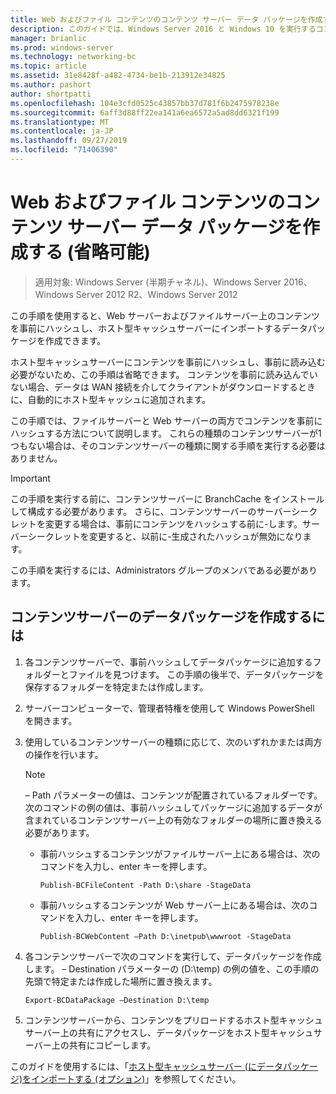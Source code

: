 ```yaml
---
title: Web およびファイル コンテンツのコンテンツ サーバー データ パッケージを作成する (省略可能)
description: このガイドでは、Windows Server 2016 と Windows 10 を実行するコンピューターに、ホスト型キャッシュモードで BranchCache を展開する手順について説明します。
manager: brianlic
ms.prod: windows-server
ms.technology: networking-bc
ms.topic: article
ms.assetid: 31e8428f-a482-4734-be1b-213912e34825
ms.author: pashort
author: shortpatti
ms.openlocfilehash: 104e3cfd0525c43857bb37d781f6b2475978238e
ms.sourcegitcommit: 6aff3d88ff22ea141a6ea6572a5ad8dd6321f199
ms.translationtype: MT
ms.contentlocale: ja-JP
ms.lasthandoff: 09/27/2019
ms.locfileid: "71406390"
---
```

# <a name="create-content-server-data-packages-for-web-and-file-content-optional"></a>Web およびファイル コンテンツのコンテンツ サーバー データ パッケージを作成する (省略可能)

>適用対象: Windows Server (半期チャネル)、Windows Server 2016、Windows Server 2012 R2、Windows Server 2012

この手順を使用すると、Web サーバーおよびファイルサーバー上のコンテンツを事前にハッシュし、ホスト型キャッシュサーバーにインポートするデータパッケージを作成できます。 

ホスト型キャッシュサーバーにコンテンツを事前にハッシュし、事前に読み込む必要がないため、この手順は省略できます。 コンテンツを事前に読み込んでいない場合、データは WAN 接続を介してクライアントがダウンロードするときに、自動的にホスト型キャッシュに追加されます。

この手順では、ファイルサーバーと Web サーバーの両方でコンテンツを事前にハッシュする方法について説明します。 これらの種類のコンテンツサーバーが1つもない場合は、そのコンテンツサーバーの種類に関する手順を実行する必要はありません。

>[!IMPORTANT]
>この手順を実行する前に、コンテンツサーバーに BranchCache をインストールして構成する必要があります。 さらに、コンテンツサーバーのサーバーシークレットを変更する場合は、事前にコンテンツをハッシュする前に\-します。サーバーシークレットを変更すると、以前に\-生成されたハッシュが無効になります。

この手順を実行するには、Administrators グループのメンバである必要があります。

## <a name="to-create-content-server-data-packages"></a>コンテンツサーバーのデータパッケージを作成するには

1. 各コンテンツサーバーで、事前ハッシュしてデータパッケージに追加するフォルダーとファイルを見つけます。 この手順の後半で、データパッケージを保存するフォルダーを特定または作成します。

2. サーバーコンピューターで、管理者特権を使用して Windows PowerShell を開きます。

3. 使用しているコンテンツサーバーの種類に応じて、次のいずれかまたは両方の操作を行います。

    > [!NOTE]
    > – Path パラメーターの値は、コンテンツが配置されているフォルダーです。 次のコマンドの例の値は、事前ハッシュしてパッケージに追加するデータが含まれているコンテンツサーバー上の有効なフォルダーの場所に置き換える必要があります。
  
    - 事前ハッシュするコンテンツがファイルサーバー上にある場合は、次のコマンドを入力し、enter キーを押します。

        ```  
        Publish-BCFileContent -Path D:\share -StageData
        ```  

    -   事前ハッシュするコンテンツが Web サーバー上にある場合は、次のコマンドを入力し、enter キーを押します。

        ```  
        Publish-BCWebContent –Path D:\inetpub\wwwroot -StageData
        ```  

4. 各コンテンツサーバーで次のコマンドを実行して、データパッケージを作成します。 – Destination パラメーターの \(D:\\temp\) の例の値を、この手順の先頭で特定または作成した場所に置き換えます。

    ```  
    Export-BCDataPackage –Destination D:\temp
    ```  

5. コンテンツサーバーから、コンテンツをプリロードするホスト型キャッシュサーバー上の共有にアクセスし、データパッケージをホスト型キャッシュサーバー上の共有にコピーします。

このガイドを使用するには、「[ホスト型キャッシュサーバー &#40;にデータパッケージ&#41;をインポートする (オプション)](9-Bc-Import-Data.md)」を参照してください。

